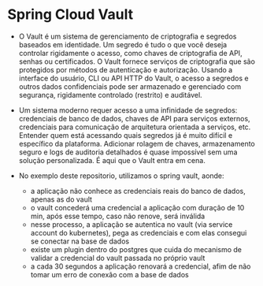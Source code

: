 # Spring Cloud Vault

- O Vault é um sistema de gerenciamento de criptografia e segredos baseados em identidade. Um segredo é tudo o que você deseja controlar rigidamente o acesso, como chaves de criptografia de API, senhas ou certificados. O Vault fornece serviços de criptografia que são protegidos por métodos de autenticação e autorização. Usando a interface do usuário, CLI ou API HTTP do Vault, o acesso a segredos e outros dados confidenciais pode ser armazenado e gerenciado com segurança, rigidamente controlado (restrito) e auditável.

- Um sistema moderno requer acesso a uma infinidade de segredos: credenciais de banco de dados, chaves de API para serviços externos, credenciais para comunicação de arquitetura orientada a serviços, etc. Entender quem está acessando quais segredos já é muito difícil e específico da plataforma. Adicionar rolagem de chaves, armazenamento seguro e logs de auditoria detalhados é quase impossível sem uma solução personalizada. É aqui que o Vault entra em cena.

- No exemplo deste repositorio, utilizamos o spring vault, aonde:
  - a aplicação não conhece as credenciais reais do banco de dados, apenas as do vault
  - o vault concederá uma credencial a aplicação com duração de 10 min, após esse tempo, caso não renove, será inválida
  - nesse processo, a aplicação se autentica no vault (via service account do kubernetes), pega as credenciais e com elas consegui se conectar na base de dados
  - existe um plugin dentro do postgres que cuida do mecanismo de validar a credencial do vault passada no próprio vault
  - a cada 30 segundos a aplicação renovará a credencial, afim de não tomar um erro de conexão com a base de dados
